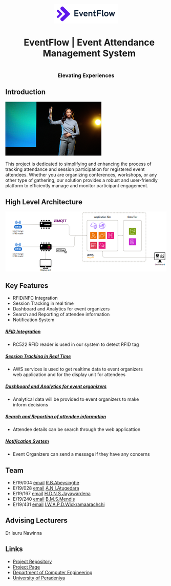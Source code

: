 <div align="center">
  <img src="./docs/images/eventflow.png" alt="EventFlow Logo" width="200">
  <h1 style="display: inline-block; margin-left: 20px;">EventFlow | Event Attendance Management System</h1>
  <h3> Elevating Experiences</h3>
</div>

## Introduction

<a href="https://www.youtube.com/watch?v=6XMMViNymo0">
  <img src="./docs/images/thumbnail.png" alt="Example Video" width="300">
</a>

This project is dedicated to simplifying and enhancing the process of tracking attendance and session participation for registered event attendees. Whether you are organizing conferences, workshops, or any other type of gathering, our solution provides a robust and user-friendly platform to efficiently manage and monitor participant engagement.

## High Level Architecture

<div align="center">
  <img src="./docs/images/HighLevel.png" alt="EventFlow Logo" width="600">
</div>

## Key Features

- RFID/NFC Integration <br>
- Session Tracking in real time <br>
- Dashboard and Analytics for event organizers <br>
- Search and Reporting of attendee information <br>
- Notification System <br>

##### <u>RFID Integration</u>

- RC522 RFID reader is used in our system to detect RFID tag

##### <u>Session Tracking in Real Time</u>

- AWS services is used to get realtime data to event organizers <br>web application and for the display unit for attendees

##### <u>Dashboard and Analytics for event organizers</u>

- Analytical data will be provided to event organizers to make <br>inform decisions

##### <u>Search and Reporting of attendee information</u>

- Attendee details can be search through the web applicattion

##### <u>Notification System</u>

- Event Organizers can send a message if they have any concerns

## Team

- E/19/004 [email](e19003@eng.pdn.ac.lk) [R.B.Abeysinghe](https://github.com/RavinduBA)
- E/19/028 [email](e19028@eng.pdn.ac.lk) [A.N.I.Atugedara](https://github.com/NilakshiInduwara)
- E/19/167 [email](e19167@eng.pdn.ac.lk) [H.D.N.S.Jayawardena](https://github.com/sath8)
- E/19/240 [email](e19240@eng.pdn.ac.lk) [B.M.S.Mendis](https://github.com/Shenal-M)
- E/19/431 [email](e19431@eng.pdn.ac.lk) [I.W.A.P.D.Wickramaarachchi](https://github.com/Prageeth-Dananjaya)

## Advising Lecturers

Dr Isuru Nawinna

## Links

- [Project Repository](https://github.com/cepdnaclk/e19-3yp-Event-Attendance-Management-System)
- [Project Page](https://cepdnaclk.github.io/e19-3yp-Event-Attendance-Management-System/)
- [Department of Computer Engineering](http://www.ce.pdn.ac.lk/)
- [University of Peradeniya](https://eng.pdn.ac.lk/)

[//]: # "Please refer this to learn more about Markdown syntax"
[//]: # "https://github.com/adam-p/markdown-here/wiki/Markdown-Cheatsheet"
